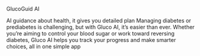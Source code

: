GlucoGuid AI

AI guidance about health, it gives you detailed plan
Managing diabetes or prediabetes is challenging, but with Gluco AI, it’s easier than ever. Whether you’re aiming to control your blood sugar or work toward reversing diabetes, Gluco AI helps you track your progress and make smarter choices, all in one simple app